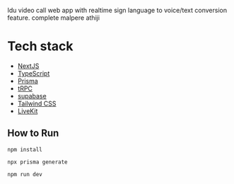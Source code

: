 
Idu video call web app with realtime sign language to voice/text conversion feature.
complete malpere athiji

# Tech stack
- [NextJS](https://nextjs.org/)
- [TypeScript](https://www.typescriptlang.org/)
- [Prisma](https://www.prisma.io/)
- [tRPC](https://trpc.io/)
- [supabase](https://supabase.com/) 
- [Tailwind CSS](https://tailwindcss.com/)
- [LiveKit](https://docs.livekit.io/realtime/quickstarts/nextjs-13/)

## How to Run

`npm install`

`npx prisma generate`

`npm run dev`
